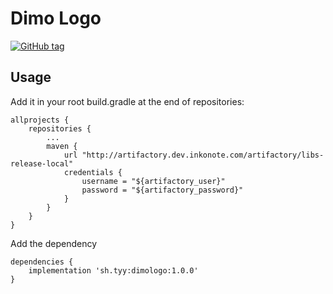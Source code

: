 Dimo Logo
===
[![GitHub tag](https://shields.dev.inkonote.com/github/tag/ty0x2333/DimoLogo-Android.svg)]()

Usage
---
Add it in your root build.gradle at the end of repositories:

```
allprojects {
    repositories {
        ...
        maven {
            url "http://artifactory.dev.inkonote.com/artifactory/libs-release-local"
            credentials {
                username = "${artifactory_user}"
                password = "${artifactory_password}"
            }
        }
    }
}
```

Add the dependency

```
dependencies {
    implementation 'sh.tyy:dimologo:1.0.0'
}
```